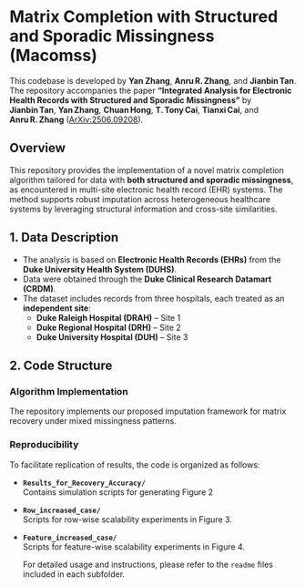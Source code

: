# Matrix Completion with Structured and Sporadic Missingness (Macomss)

This codebase is developed by **Yan Zhang**, **Anru R. Zhang**, and **Jianbin Tan**. The repository accompanies the paper **“Integrated Analysis for Electronic Health Records with Structured and Sporadic Missingness”** by **Jianbin Tan**, **Yan Zhang**, **Chuan Hong**, **T. Tony Cai**, **Tianxi Cai**, and **Anru R. Zhang** ([ArXiv:2506.09208](https://arxiv.org/abs/2506.09208)).

## Overview

This repository provides the implementation of a novel matrix completion algorithm tailored for data with **both structured and sporadic missingness**, as encountered in multi-site electronic health record (EHR) systems. The method supports robust imputation across heterogeneous healthcare systems by leveraging structural information and cross-site similarities.

## 1. Data Description

- The analysis is based on **Electronic Health Records (EHRs)** from the **Duke University Health System (DUHS)**.
- Data were obtained through the **Duke Clinical Research Datamart (CRDM)**.
- The dataset includes records from three hospitals, each treated as an **independent site**:
  - **Duke Raleigh Hospital (DRAH)** – Site 1  
  - **Duke Regional Hospital (DRH)** – Site 2  
  - **Duke University Hospital (DUH)** – Site 3  

## 2. Code Structure

### Algorithm Implementation
The repository implements our proposed imputation framework for matrix recovery under mixed missingness patterns.

### Reproducibility
To facilitate replication of results, the code is organized as follows:

- **`Results_for_Recovery_Accuracy/`**  
  Contains simulation scripts for generating Figure 2

- **`Row_increased_case/`**  
  Scripts for row-wise scalability experiments in Figure 3.

- **`Feature_increased_case/`**  
  Scripts for feature-wise scalability experiments in Figure 4.
  
  For detailed usage and instructions, please refer to the `readme` files included in each subfolder.